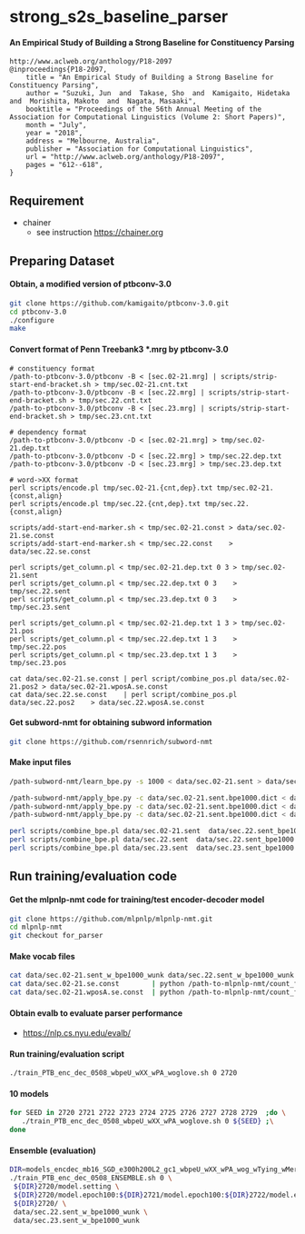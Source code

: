 # strong_s2s_baseline_parser
#### An Empirical Study of Building a Strong Baseline for Constituency Parsing

```
http://www.aclweb.org/anthology/P18-2097
@inproceedings{P18-2097,
    title = "An Empirical Study of Building a Strong Baseline for Constituency Parsing",
    author = "Suzuki, Jun  and  Takase, Sho  and  Kamigaito, Hidetaka  and  Morishita, Makoto  and  Nagata, Masaaki",
    booktitle = "Proceedings of the 56th Annual Meeting of the Association for Computational Linguistics (Volume 2: Short Papers)",
    month = "July",
    year = "2018",
    address = "Melbourne, Australia",
    publisher = "Association for Computational Linguistics",
    url = "http://www.aclweb.org/anthology/P18-2097",
    pages = "612--618",
}
```

## Requirement
* chainer
  * see instruction https://chainer.org


## Preparing Dataset
#### Obtain, a modified version of ptbconv-3.0
```bash
git clone https://github.com/kamigaito/ptbconv-3.0.git
cd ptbconv-3.0
./configure
make
```

#### Convert format of Penn Treebank3 *.mrg by ptbconv-3.0
```
# constituency format
/path-to-ptbconv-3.0/ptbconv -B < [sec.02-21.mrg] | scripts/strip-start-end-bracket.sh > tmp/sec.02-21.cnt.txt
/path-to-ptbconv-3.0/ptbconv -B < [sec.22.mrg] | scripts/strip-start-end-bracket.sh > tmp/sec.22.cnt.txt
/path-to-ptbconv-3.0/ptbconv -B < [sec.23.mrg] | scripts/strip-start-end-bracket.sh > tmp/sec.23.cnt.txt

# dependency format
/path-to-ptbconv-3.0/ptbconv -D < [sec.02-21.mrg] > tmp/sec.02-21.dep.txt
/path-to-ptbconv-3.0/ptbconv -D < [sec.22.mrg] > tmp/sec.22.dep.txt
/path-to-ptbconv-3.0/ptbconv -D < [sec.23.mrg] > tmp/sec.23.dep.txt

# word->XX format
perl scripts/encode.pl tmp/sec.02-21.{cnt,dep}.txt tmp/sec.02-21.{const,align}
perl scripts/encode.pl tmp/sec.22.{cnt,dep}.txt tmp/sec.22.{const,align}

scripts/add-start-end-marker.sh < tmp/sec.02-21.const > data/sec.02-21.se.const
scripts/add-start-end-marker.sh < tmp/sec.22.const    > data/sec.22.se.const

perl scripts/get_column.pl < tmp/sec.02-21.dep.txt 0 3 > tmp/sec.02-21.sent
perl scripts/get_column.pl < tmp/sec.22.dep.txt 0 3    > tmp/sec.22.sent
perl scripts/get_column.pl < tmp/sec.23.dep.txt 0 3    > tmp/sec.23.sent

perl scripts/get_column.pl < tmp/sec.02-21.dep.txt 1 3 > tmp/sec.02-21.pos
perl scripts/get_column.pl < tmp/sec.22.dep.txt 1 3    > tmp/sec.22.pos
perl scripts/get_column.pl < tmp/sec.23.dep.txt 1 3    > tmp/sec.23.pos

cat data/sec.02-21.se.const | perl script/combine_pos.pl data/sec.02-21.pos2 > data/sec.02-21.wposA.se.const
cat data/sec.22.se.const    | perl script/combine_pos.pl data/sec.22.pos2    > data/sec.22.wposA.se.const

```

#### Get subword-nmt for obtaining subword information
```bash
git clone https://github.com/rsennrich/subword-nmt
```

#### Make input files
```bash
/path-subword-nmt/learn_bpe.py -s 1000 < data/sec.02-21.sent > data/sec.02-21.sent.bpe1000.dict

/path-subword-nmt/apply_bpe.py -c data/sec.02-21.sent.bpe1000.dict < data/sec.02-21.sent > data/sec.02-21.sent.bpe1000
/path-subword-nmt/apply_bpe.py -c data/sec.02-21.sent.bpe1000.dict < data/sec.22.sent    > data/sec.22.sent.bpe1000
/path-subword-nmt/apply_bpe.py -c data/sec.02-21.sent.bpe1000.dict < data/sec.23.sent    > data/sec.23.sent.bpe1000

perl scripts/combine_bpe.pl data/sec.02-21.sent  data/sec.22.sent_bpe1000 > data/sec.02-21.sent_w_bpe1000_wunk
perl scripts/combine_bpe.pl data/sec.22.sent  data/sec.22.sent_bpe1000 > data/sec.22.sent_w_bpe1000_wunk
perl scripts/combine_bpe.pl data/sec.23.sent  data/sec.23.sent_bpe1000 > data/sec.23.sent_w_bpe1000_wunk
```

## Run training/evaluation code
#### Get the mlpnlp-nmt code for training/test encoder-decoder model
```bash
git clone https://github.com/mlpnlp/mlpnlp-nmt.git
cd mlpnlp-nmt
git checkout for_parser
```

#### Make vocab files
```bash
cat data/sec.02-21.sent_w_bpe1000_wunk data/sec.22.sent_w_bpe1000_wunk data/sec.23.sent_w_bpe1000_wunk  | perl -pe 's/\|\|\|/ /g' | python /path-to-mlpnlp-nmt/count_freq.py 0 |grep -v "<unk>" > data/all.sent_w_bpe1000.vocab
cat data/sec.02-21.se.const        | python /path-to-mlpnlp-nmt/count_freq.py 0  > data/sec.02-21.se.const.vocab
cat data/sec.02-21.wposA.se.const  | python /path-to-mlpnlp-nmt/count_freq.py 0  > data/sec.02-21.wposA.se.const.vocab

```

#### Obtain evalb to evaluate parser performance
  * https://nlp.cs.nyu.edu/evalb/

#### Run training/evaluation script
```bash
./train_PTB_enc_dec_0508_wbpeU_wXX_wPA_woglove.sh 0 2720
```

#### 10 models
```bash
for SEED in 2720 2721 2722 2723 2724 2725 2726 2727 2728 2729  ;do \
   ./train_PTB_enc_dec_0508_wbpeU_wXX_wPA_woglove.sh 0 ${SEED} ;\
done
```

#### Ensemble (evaluation)
```bash
DIR=models_encdec_mb16_SGD_e300h200L2_gc1_wbpeU_wXX_wPA_wog_wTying_wMergeFWBW_rs ; \
./train_PTB_enc_dec_0508_ENSEMBLE.sh 0 \
 ${DIR}2720/model.setting \
 ${DIR}2720/model.epoch100:${DIR}2721/model.epoch100:${DIR}2722/model.epoch100:${DIR}2723/model.epoch100:${DIR}2724/model.epoch100:${DIR}2725/model.epoch100:${DIR}2726/model.epoch100:${DIR}2727/model.epoch100 \
 ${DIR}2720/ \
 data/sec.22.sent_w_bpe1000_wunk \
 data/sec.23.sent_w_bpe1000_wunk
```
